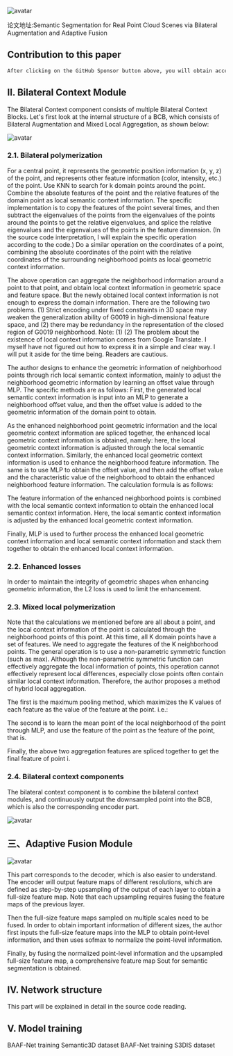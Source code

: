  ![avatar]( d6a79990831b4925a8a805e2b6269730.png) 

 论文地址:Semantic Segmentation for Real Point Cloud Scenes via Bilateral Augmentation and Adaptive Fusion 

##  Contribution to this paper 

  ```python  
After clicking on the GitHub Sponsor button above, you will obtain access permissions to my private code repository ( https://github.com/slowlon/my_code_bar ) to view this blog code. By searching the code number of this blog, you can find the code you need, code number is: 2024020309573755032
  ```  
##  II. Bilateral Context Module 

 The Bilateral Context component consists of multiple Bilateral Context Blocks. Let's first look at the internal structure of a BCB, which consists of Bilateral Augmentation and Mixed Local Aggregation, as shown below: 

 ![avatar]( 8d39f09c11eb4138991b8604416034a5.png) 

###  2.1. Bilateral polymerization 

 For a central point, it represents the geometric position information (x, y, z) of the point, and represents other feature information (color, intensity, etc.) of the point. Use KNN to search for k domain points around the point. Combine the absolute features of the point and the relative features of the domain point as local semantic context information. The specific implementation is to copy the features of the point several times, and then subtract the eigenvalues of the points from the eigenvalues of the points around the points to get the relative eigenvalues, and splice the relative eigenvalues and the eigenvalues of the points in the feature dimension. (In the source code interpretation, I will explain the specific operation according to the code.) Do a similar operation on the coordinates of a point, combining the absolute coordinates of the point with the relative coordinates of the surrounding neighborhood points as local geometric context information.  

 The above operation can aggregate the neighborhood information around a point to that point, and obtain local context information in geometric space and feature space. But the newly obtained local context information is not enough to express the domain information. There are the following two problems. (1) Strict encoding under fixed constraints in 3D space may weaken the generalization ability of G0019 in high-dimensional feature space, and (2) there may be redundancy in the representation of the closed region of G0019 neighborhood. Note: (1) (2) The problem about the existence of local context information comes from Google Translate. I myself have not figured out how to express it in a simple and clear way. I will put it aside for the time being. Readers are cautious. 

 The author designs to enhance the geometric information of neighborhood points through rich local semantic context information, mainly to adjust the neighborhood geometric information by learning an offset value through MLP. The specific methods are as follows: First, the generated local semantic context information is input into an MLP to generate a neighborhood offset value, and then the offset value is added to the geometric information of the domain point to obtain. 

  As the enhanced neighborhood point geometric information and the local geometric context information are spliced together, the enhanced local geometric context information is obtained, namely: here, the local geometric context information is adjusted through the local semantic context information. Similarly, the enhanced local geometric context information is used to enhance the neighborhood feature information. The same is to use MLP to obtain the offset value, and then add the offset value and the characteristic value of the neighborhood to obtain the enhanced neighborhood feature information. The calculation formula is as follows: 

 The feature information of the enhanced neighborhood points is combined with the local semantic context information to obtain the enhanced local semantic context information. Here, the local semantic context information is adjusted by the enhanced local geometric context information. 

 Finally, MLP is used to further process the enhanced local geometric context information and local semantic context information and stack them together to obtain the enhanced local context information.  

###  2.2. Enhanced losses 

 In order to maintain the integrity of geometric shapes when enhancing geometric information, the L2 loss is used to limit the enhancement.  

###  2.3. Mixed local polymerization 

 Note that the calculations we mentioned before are all about a point, and the local context information of the point is calculated through the neighborhood points of this point. At this time, all K domain points have a set of features. We need to aggregate the features of the K neighborhood points. The general operation is to use a non-parametric symmetric function (such as max). Although the non-parametric symmetric function can effectively aggregate the local information of points, this operation cannot effectively represent local differences, especially close points often contain similar local context information. Therefore, the author proposes a method of hybrid local aggregation. 

 The first is the maximum pooling method, which maximizes the K values of each feature as the value of the feature at the point. i.e.: 

 The second is to learn the mean point of the local neighborhood of the point through MLP, and use the feature of the point as the feature of the point, that is. 

 Finally, the above two aggregation features are spliced together to get the final feature of point i.  

###  2.4. Bilateral context components 

 The bilateral context component is to combine the bilateral context modules, and continuously output the downsampled point into the BCB, which is also the corresponding encoder part. 

 ![avatar]( e3f51f3851e24781bcd2a16f0ab2f318.png) 

##  三、Adaptive Fusion Module 

 ![avatar]( 1a93af7bd43344199cfdf7e6949180ff.png) 

 This part corresponds to the decoder, which is also easier to understand. The encoder will output feature maps of different resolutions, which are defined as step-by-step upsampling of the output of each layer to obtain a full-size feature map. Note that each upsampling requires fusing the feature maps of the previous layer. 

 Then the full-size feature maps sampled on multiple scales need to be fused. In order to obtain important information of different sizes, the author first inputs the full-size feature maps into the MLP to obtain point-level information, and then uses sofmax to normalize the point-level information. 

 Finally, by fusing the normalized point-level information and the upsampled full-size feature map, a comprehensive feature map Sout for semantic segmentation is obtained. 

##  IV. Network structure 

 This part will be explained in detail in the source code reading. 

##  V. Model training 

 BAAF-Net training Semantic3D dataset BAAF-Net training S3DIS dataset 

